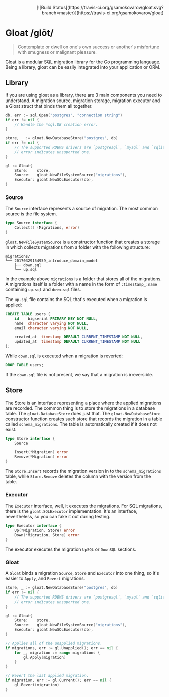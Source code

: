 <p align=right>
	[![Build Status](https://travis-ci.org/gsamokovarov/gloat.svg?branch=master)](https://travis-ci.org/gsamokovarov/gloat)
</p>

# Gloat /ɡlōt/

> Contemplate or dwell on one's own success or another's misfortune with
> smugness or malignant pleasure.

Gloat is a modular SQL migration library for the Go programming language. Being
a library, gloat can be easily integrated into your application or ORM.

## Library

If you are using gloat as a library, there are 3 main components you need to
understand. A migration source, migration storage, migration executor and a
Gloat struct that binds them all together.

```go
db, err := sql.Open("postgres", "connection string")
if err != nil {
	// Handle the *sql.DB creation error.
}

store, _ := gloat.NewDatabaseStore("postgres", db)
if err != nil {
	// The supported RDBMS drivers are `postgresql`, `mysql` and `sqlite`. The
	// error indicates unsuported one.
}

gl := Gloat{
	Store:    store,
	Source:   gloat.NewFileSystemSource("migrations"),
	Executor: gloat.NewSQLExecutor(db),
}
```

### Source

The `Source` interface represents a source of migration. The most common source
is the file system.

```go
type Source interface {
	Collect() (Migrations, error)
}
```


`gloat.NewFileSystemSource` is a constructor function that creates a storage in
which collects migrations from a folder with the following structure:

```
migrations/
└── 20170329154959_introduce_domain_model
    ├── down.sql
    └── up.sql
```

In the example above `migrations` is a folder that stores all of the
migrations. A migrations itself is a folder with a name in the form of
`:timestamp_:name` containing `up.sql` and `down.sql` files.

The `up.sql` file contains the SQL that's executed when a migration is applied:

```sql
CREATE TABLE users (
    id    bigserial PRIMARY KEY NOT NULL,
    name  character varying NOT NULL,
    email character varying NOT NULL,

    created_at  timestamp DEFAULT CURRENT_TIMESTAMP NOT NULL,
    updated_at  timestamp DEFAULT CURRENT_TIMESTAMP NOT NULL
);
```

While `down.sql` is executed when a migration is reverted:

```sql
DROP TABLE users;
```

If the `down.sql` file is not present, we say that a migration is irreversible.

## Store

The Store is an interface representing a place where the applied migrations are
recorded. The common thing is to store the migrations in a database table. The
`gloat.DatabaseStore` does just that. The `gloat.NewDatabaseStore` constructor
function creates such store that records the migration in a table called
`schema_migrations`. The table is automatically created if it does not exist.

```go
type Store interface {
	Source

	Insert(*Migration) error
	Remove(*Migration) error
}
```

The `Store.Insert` records the migration version in to the `schema_migrations`
table, while `Store.Remove` deletes the column with the version from the table.

### Executor

The `Executor` interface, well, it executes the migrations. For SQL migrations,
there is the `gloat.SQLExecutor` implementation. It's an interface,
nevertheless, so you can fake it out during testing.

```go
type Executor interface {
	Up(*Migration, Store) error
	Down(*Migration, Store) error
}
```

The executor executes the migration `UpSQL` or `DownSQL` sections.

### Gloat

A `Gloat` binds a migration `Source`, `Store` and `Executor` into one thing, so
it's easier to `Apply`, and `Revert` migrations.

```go
store, _ := gloat.NewDatabaseStore("postgres", db)
if err != nil {
	// The supported RDBMS drivers are `postgresql`, `mysql` and `sqlite`. The
	// error indicates unsuported one.
}

gl := Gloat{
	Store:    store,
	Source:   gloat.NewFileSystemSource("migrations"),
	Executor: gloat.NewSQLExecutor(db),
}

// Applies all of the unapplied migrations.
if migrations, err := gl.Unapplied(); err == nil {
	for _, migration := range migrations {
		gl.Apply(migration)
	}
}

// Revert the last applied migration.
if migration, err := gl.Current(); err == nil {
	gl.Revert(migration)
}
```

